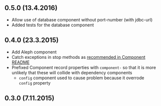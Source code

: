 ## 0.5.0 (13.4.2016)

- Allow use of database component without port-number (with jdbc-url)
- Added tests for the database component

## 0.4.0 (23.3.2015)

- Add Aleph component
- Catch exceptions in stop methods as [recommended in Component README](https://github.com/stuartsierra/component/#idempotence)
- Prefixed Component record properties with `component-` so that it is more unlikely that these will collide with dependency components
    - `config` component used to cause problem because it overrode `config` property

## 0.3.0 (7.11.2015)
